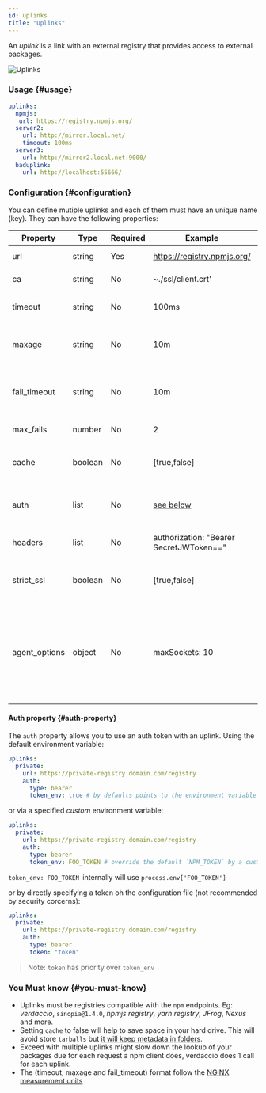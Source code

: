 ```yaml
---
id: uplinks
title: "Uplinks"
---
```


An *uplink* is a link with an external registry that provides access to external packages.

![Uplinks](https://user-images.githubusercontent.com/558752/52976233-fb0e3980-33c8-11e9-8eea-5415e6018144.png)

### Usage {#usage}

```yaml
uplinks:
  npmjs:
   url: https://registry.npmjs.org/
  server2:
    url: http://mirror.local.net/
    timeout: 100ms
  server3:
    url: http://mirror2.local.net:9000/
  baduplink:
    url: http://localhost:55666/
```
### Configuration {#configuration}

You can define mutiple uplinks and each of them must have an unique name (key). They can have the following properties:

Property | Type | Required | Example | Support | Description | Default
--- | --- | --- | --- | --- | --- | ---
url | string | Yes | https://registry.npmjs.org/ | all | The registry url | npmjs
ca | string | No | ~./ssl/client.crt' | all | SSL path certificate | No default
timeout | string | No | 100ms | all | set new timeout for the request | 30s
maxage | string | No |10m | all | the time threshold to the cache is valid | 2m
fail_timeout | string | No |10m | all | defines max time when a request becomes a failure | 5m
max_fails | number | No |2 | all | limit maximun failure request | 2
cache | boolean | No |[true,false] | >= 2.1 | cache all remote tarballs in storage | true
auth | list | No | [see below](uplinks.md#auth-property)  | >= 2.5 | assigns the header 'Authorization' [more info](http://blog.npmjs.org/post/118393368555/deploying-with-npm-private-modules) | disabled
headers | list | No | authorization: "Bearer SecretJWToken==" | all | list of custom headers for the uplink | disabled
strict_ssl | boolean | No | [true,false] | >= 3.0 | If true, requires SSL certificates be valid. | true
agent_options | object | No | maxSockets: 10 | >= 4.0.2 | options for the HTTP or HTTPS Agent responsible for managing uplink connection persistence and reuse [more info](https://nodejs.org/api/http.html#http_class_http_agent) | No default

#### Auth property {#auth-property}

The `auth` property allows you to use an auth token with an uplink. Using the default environment variable:

```yaml
uplinks:
  private:
    url: https://private-registry.domain.com/registry
    auth:
      type: bearer
      token_env: true # by defaults points to the environment variable `NPM_TOKEN`
```

or via a specified _custom_ environment variable:

```yaml
uplinks:
  private:
    url: https://private-registry.domain.com/registry
    auth:
      type: bearer
      token_env: FOO_TOKEN # override the default `NPM_TOKEN` by a custom one
```

`token_env: FOO_TOKEN `internally will use `process.env['FOO_TOKEN']`

or by directly specifying a token oh the configuration file (not recommended by security corcerns):

```yaml
uplinks:
  private:
    url: https://private-registry.domain.com/registry
    auth:
      type: bearer
      token: "token"
```

> Note: `token` has priority over `token_env`

### You Must know {#you-must-know}

* Uplinks must be registries compatible with the `npm` endpoints. Eg: *verdaccio*, `sinopia@1.4.0`, *npmjs registry*, *yarn registry*, *JFrog*, *Nexus* and more.
* Setting `cache` to false will help to save space in your hard drive. This will avoid store `tarballs` but [it will keep metadata in folders](https://github.com/verdaccio/verdaccio/issues/391).
* Exceed with multiple uplinks might slow down the lookup of your packages due for each request a npm client does, verdaccio does 1 call for each uplink.
* The (timeout, maxage and fail_timeout) format follow the [NGINX measurement units](http://nginx.org/en/docs/syntax.html)

